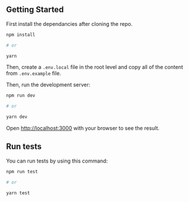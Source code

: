 ## Getting Started

First install the dependancies after cloning the repo.

```bash
npm install

# or

yarn
```

Then, create a `.env.local` file in the root level and copy all of the content from `.env.example` file.

Then, run the development server:

```bash
npm run dev

# or

yarn dev
```

Open [http://localhost:3000](http://localhost:3000) with your browser to see the result.

## Run tests

You can run tests by using this command:

```bash
npm run test

# or

yarn test
```
